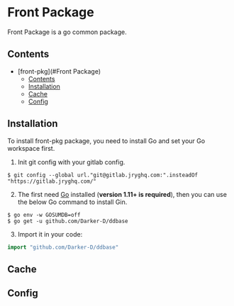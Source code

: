 # Front Package

Front Package is a go common package.


## Contents

- [front-pkg](#Front Package)
  - [Contents](#contents)
  - [Installation](#installation)
  - [Cache](#cache)
  - [Config](#config)

## Installation

To install front-pkg package, you need to install Go and set your Go workspace first.

1. Init git config with your gitlab config.

```shell script
$ git config --global url."git@gitlab.jryghq.com:".insteadOf "https://gitlab.jryghq.com/"
```

2. The first need [Go](https://golang.org/) installed (**version 1.11+ is required**), then you can use the below Go command to install Gin.

```shell script
$ go env -w GOSUMDB=off
$ go get -u github.com/Darker-D/ddbase
```

3. Import it in your code:

```go
import "github.com/Darker-D/ddbase"
```

## Cache

## Config
